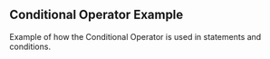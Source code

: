 Conditional Operator Example
---

Example of how the Conditional Operator is used in statements and conditions.
